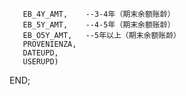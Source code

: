 
       EB_4Y_AMT,    --3-4年（期末余额账龄）
       EB_5Y_AMT,    --4-5年（期末余额账龄）
       EB_O5Y_AMT,   --5年以上（期末余额账龄）
       PROVENIENZA,
       DATEUPD,
       USERUPD)



END;
```

